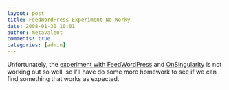 ```yaml
---
layout: post
title: FeedWordPress Experiment No Worky
date: 2008-01-30 10:01
author: metavalent
comments: true
categories: [admin]
---
```

Unfortunately, the <a href="http://metavalent.info/?p=681">experiment with FeedWordPress</a> and <a href="http://onsingularity.com/">OnSingularity</a> is not working out so well, so I'll have do some more homework to see if we can find something that works as expected.
